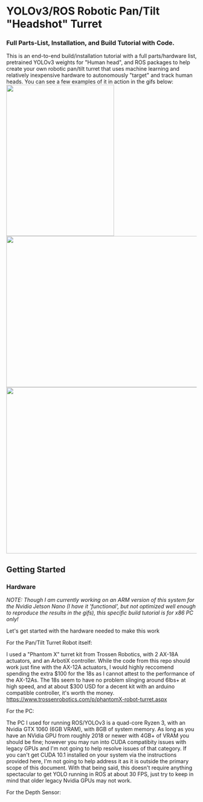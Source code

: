 # YOLOv3/ROS Robotic Pan/Tilt "Headshot" Turret
### Full Parts-List, Installation, and Build Tutorial with Code.

This is an end-to-end build/installation tutorial with a full parts/hardware list, pretrained YOLOv3 weights for "Human head", and ROS packages to help create your own robotic pan/tilt turret that uses machine learning and relatively inexpensive hardware to autonomously "target" and track human heads.  You can see a few examples of it in action in the gifs below:    
<img src="https://github.com/WyattAutomation/YOLOv3-ROS-Robotic-Head-Shot-Turret-/blob/master/orbbec.gif" height="400" width="285" align="left"> <img src="https://github.com/WyattAutomation/YOLOv3-ROS-Robotic-Head-Shot-Turret-/blob/master/lasershot.gif" height="400" width="510" align="right"> 
<p align="center">
  <img src="https://github.com/WyattAutomation/YOLOv3-ROS-Robotic-Head-Shot-Turret-/blob/master/kinectshot.gif" height="440" width="660">
</p>

## Getting Started

### Hardware

*NOTE: Though I am currently working on an ARM version of this system for the Nvidia Jetson Nano (I have it 'functional', but not optimized well enough to reproduce the results in the gifs), this specific build tutorial is for x86 PC only!*

Let's get started with the hardware needed to make this work

For the Pan/Tilt Turret Robot itself:

I used a "Phantom X" turret kit from Trossen Robotics, with 2 AX-18A actuators, and an ArbotiX controller.  While the code from this repo should work just fine with the AX-12A actuators, I would highly reccomend spending the extra $100 for the 18s as I cannot attest to the performance of the AX-12As.  The 18s seem to have no problem slinging around 6lbs+ at high speed, and at about $300 USD for a decent kit with an arduino compatible controller, it's worth the money.  
https://www.trossenrobotics.com/p/phantomX-robot-turret.aspx

For the PC:

The PC I used for running ROS/YOLOv3 is a quad-core Ryzen 3, with an Nvidia GTX 1060 (6GB VRAM), with 8GB of system memory.  As long as you have an NVidia GPU from roughly 2018 or newer with 4GB+ of VRAM you should be fine; however you may run into CUDA compatibity issues with legacy GPUs and I'm not going to help resolve issues of that category.  If you can't get CUDA 10.1 installed on your system via the instructions provided here, I'm not going to help address it as it is outside the primary scope of this document.  With that being said, this doesn't require anything spectacular to get YOLO running in ROS at about 30 FPS, just try to keep in mind that older legacy Nvidia GPUs may not work.

For the Depth Sensor:

